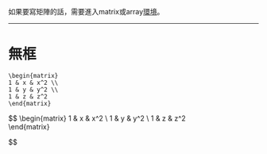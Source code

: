 如果要寫矩陣的話，需要進入matrix或array[環境](obsidian://open?vault=kuku_s_note&file=%E7%A8%8B%E5%BC%8F%E8%AA%9E%E8%A8%80%2FLatex%2F%E8%AA%9E%E6%B3%95%E8%A1%A8%2Fbegin...end)。
- - -
# 無框
```
\begin{matrix}
1 & x & x^2 \\
1 & y & y^2 \\
1 & z & z^2 
\end{matrix}
```
$$
\begin{matrix}
1 & x & x^2 \\
1 & y & y^2 \\
1 & z & z^2  
\end{matrix}

$$